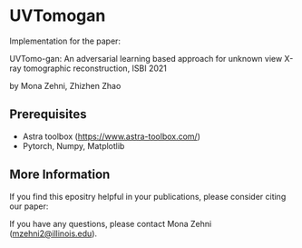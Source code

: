 # UVTomogan

Implementation for the paper: 

UVTomo-gan: An adversarial learning based approach for unknown view X-ray tomographic reconstruction, ISBI 2021

by Mona Zehni, Zhizhen Zhao

## Prerequisites
- Astra toolbox (https://www.astra-toolbox.com/)
- Pytorch, Numpy, Matplotlib

## More Information
If you find this epositry helpful in your publications, please consider citing our paper:

If you have any questions, please contact Mona Zehni (mzehni2@illinois.edu).

